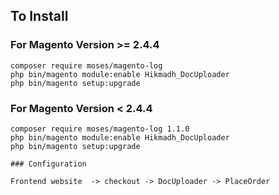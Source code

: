 ## To Install

### For Magento Version >= 2.4.4

```
composer require moses/magento-log
php bin/magento module:enable Hikmadh_DocUploader
php bin/magento setup:upgrade
```

### For Magento Version < 2.4.4

```
composer require moses/magento-log 1.1.0
php bin/magento module:enable Hikmadh_DocUploader
php bin/magento setup:upgrade

### Configuration

Frontend website  -> checkout -> DocUploader -> PlaceOrder